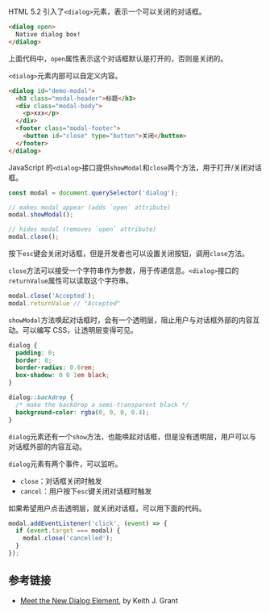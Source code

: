 # <dialog> 元素

HTML 5.2 引入了`<dialog>`元素，表示一个可以关闭的对话框。

```html
<dialog open>
  Native dialog box!
</dialog>
```

上面代码中，`open`属性表示这个对话框默认是打开的，否则是关闭的。

`<dialog>`元素内部可以自定义内容。

```html
<dialog id="demo-modal">
  <h3 class="modal-header">标题</h3>
  <div class="modal-body">
    <p>xxx</p>
  </div>
  <footer class="modal-footer">
    <button id="close" type="button">关闭</button>
  </footer>
</dialog>
```

JavaScript 的`<dialog>`接口提供`showModal`和`close`两个方法，用于打开/关闭对话框。

```javascript
const modal = document.querySelector('dialog');

// makes modal appear (adds `open` attribute)
modal.showModal();

// hides modal (removes `open` attribute)
modal.close();
```

按下`esc`键会关闭对话框，但是开发者也可以设置关闭按钮，调用`close`方法。

`close`方法可以接受一个字符串作为参数，用于传递信息。`<dialog>`接口的`returnValue`属性可以读取这个字符串。

```javascript
modal.close('Accepted');
modal.returnValue // "Accepted"
```

`showModal`方法唤起对话框时，会有一个透明层，阻止用户与对话框外部的内容互动。可以编写 CSS，让透明层变得可见。

```css
dialog {
  padding: 0;
  border: 0;
  border-radius: 0.6rem;
  box-shadow: 0 0 1em black;
}

dialog::backdrop {
  /* make the backdrop a semi-transparent black */
  background-color: rgba(0, 0, 0, 0.4);
}
```

`dialog`元素还有一个`show`方法，也能唤起对话框，但是没有透明层，用户可以与对话框外部的内容互动。

`dialog`元素有两个事件，可以监听。

- `close`：对话框关闭时触发
- `cancel`：用户按下`esc`键关闭对话框时触发

如果希望用户点击透明层，就关闭对话框，可以用下面的代码。

```javascript
modal.addEventListener('click', (event) => {
  if (event.target === modal) {
    modal.close('cancelled');
  }
});
```

## 参考链接

- [Meet the New Dialog Element](https://keithjgrant.com/posts/2018/meet-the-new-dialog-element/), by Keith J. Grant
